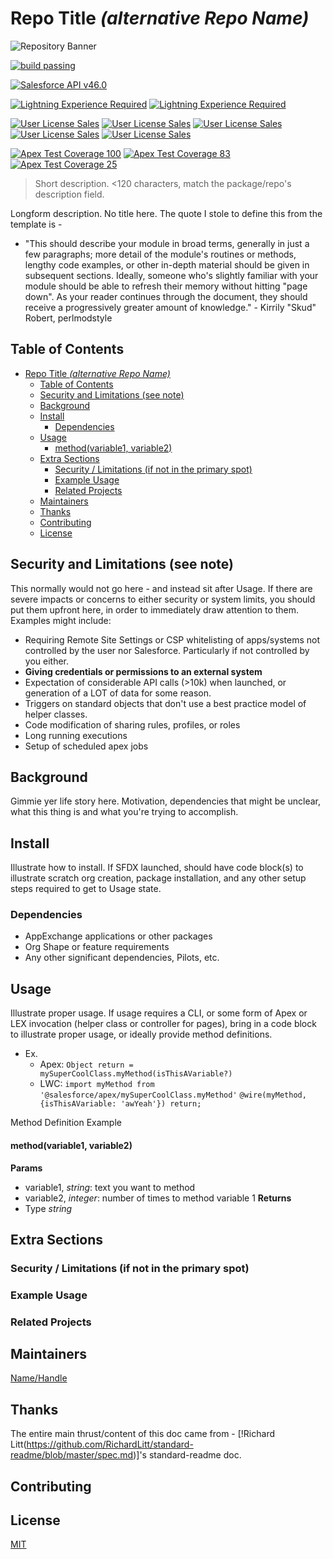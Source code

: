 # Repo Title _(alternative Repo Name)_
<!-- 
    This should be identical to the repository name/project name, or a relevant title, with the repo name in the italicized paranthesis. The repo name should be in this title is what I'm gettin at here.
-->
![Repository Banner](/images/RepoLogo)
<!-- Optional. This should be sourced from your repository locally. No text needed. 
-->

[![build passing](https://img.shields.io/badge/build-passing-green.svg)]()

[![Salesforce API v46.0](https://img.shields.io/badge/Salesforce%20API-v46.0-blue.svg)]()

[![Lightning Experience Required](https://img.shields.io/badge/Lightning%20Experience-Required-informational.svg)]()
[![Lightning Experience Required](https://img.shields.io/badge/Lightning%20Experience-Not%20Required-inactive.svg)]()

[![User License Sales](https://img.shields.io/badge/User%20License-Sales-3d867d.svg)]()
[![User License Sales](https://img.shields.io/badge/User%20License-Service-7f2443.svg)]()
[![User License Sales](https://img.shields.io/badge/User%20License-Communities-ffc20e.svg)]()
[![User License Sales](https://img.shields.io/badge/User%20License-Platform-032e61.svg)]()
[![User License Sales](https://img.shields.io/badge/User%20License-None-818181.svg)]()

[![Apex Test Coverage 100](https://img.shields.io/badge/Apex%20Test%20Coverage-100-brightgreen.svg)]()
[![Apex Test Coverage 83](https://img.shields.io/badge/Apex%20Test%20Coverage-83-yellowgreen.svg)]()
[![Apex Test Coverage 25](https://img.shields.io/badge/Apex%20Test%20Coverage-25-orange.svg)]()


<!-- 
    Badges
    Salesforce badges
        Salesforce API : Version Number
        Lightning Experience : Required / Not Required (Optional, unless using LWC/Aura)
        User License: Sales / Service / Communities / Platform / None (Optional)
        Apex Code Coverage: % 100 green, >75 orange, <75 red (Required if including Apex)
-->    
> Short description. <120 characters, match the package/repo's description field.

Longform description. No title here. The quote I stole to define this from the template is - 
* "This should describe your module in broad terms, generally in just a few paragraphs; more detail of the module's routines or methods, lengthy code examples, or other in-depth material should be given in subsequent sections.
Ideally, someone who's slightly familiar with your module should be able to refresh their memory without hitting "page down". As your reader continues through the document, they should receive a progressively greater amount of knowledge." - Kirrily "Skud" Robert, perlmodstyle

## Table of Contents
<!-- Optional if doc is less than 100 lines total 
    Link to all sections, start with the next one, don't include anything above. Capture all ## headings, optional to get ### and ####, you do you.
-->
- [Repo Title _(alternative Repo Name)_](#Repo-Title-alternative-Repo-Name)
  - [Table of Contents](#Table-of-Contents)
  - [Security and Limitations (see note)](#Security-and-Limitations-see-note)
  - [Background](#Background)
  - [Install](#Install)
    - [Dependencies](#Dependencies)
  - [Usage](#Usage)
      - [method(variable1, variable2)](#methodvariable1-variable2)
  - [Extra Sections](#Extra-Sections)
    - [Security / Limitations (if not in the primary spot)](#Security--Limitations-if-not-in-the-primary-spot)
    - [Example Usage](#Example-Usage)
    - [Related Projects](#Related-Projects)
  - [Maintainers](#Maintainers)
  - [Thanks](#Thanks)
  - [Contributing](#Contributing)
  - [License](#License)

## Security and Limitations (see note)
This normally would not go here - and instead sit after Usage. If there are severe impacts or concerns to either security or system limits, you should put them upfront here, in order to immediately draw attention to them. Examples might include:
* Requiring Remote Site Settings or CSP whitelisting of apps/systems not controlled by the user nor Salesforce. Particularly if not controlled by you either.
* **Giving credentials or permissions to an external system**
* Expectation of considerable API calls (>10k) when launched, or generation of a LOT of data for some reason.
* Triggers on standard objects that don't use a best practice model of helper classes.
* Code modification of sharing rules, profiles, or roles
* Long running executions
* Setup of scheduled apex jobs

## Background

Gimmie yer life story here. Motivation, dependencies that might be unclear, what this thing is and what you're trying to accomplish. 

## Install

Illustrate how to install. If SFDX launched, should have code block(s) to illustrate scratch org creation, package installation, and any other setup steps required to get to Usage state.

### Dependencies
* AppExchange applications or other packages
* Org Shape or feature requirements
* Any other significant dependencies, Pilots, etc.

## Usage

Illustrate proper usage. If usage requires a CLI, or some form of Apex or LEX invocation (helper class or controller for pages), bring in a code block to illustrate proper usage, or ideally provide method definitions.
* Ex.
  * Apex: `Object return = mySuperCoolClass.myMethod(isThisAVariable?)`
  * LWC: `import myMethod from '@salesforce/apex/mySuperCoolClass.myMethod'` `@wire(myMethod,{isThisAVariable: 'awYeah'}) return;`

Method Definition Example 
#### method(variable1, variable2) 
**Params**
* variable1, *string*: text you want to method
* variable2, *integer*: number of times to method variable 1
**Returns**
* Type *string*

## Extra Sections
### Security / Limitations (if not in the primary spot)
### Example Usage
<!-- Are there other live uses of this project?-->
### Related Projects
<!-- Are there related projects or repos assoc with this?-->

## Maintainers
<!--Small list of folk in charge, not everyone involved.-->
[Name/Handle](https://github.com/REPOSITORYGOHEREYO)

## Thanks
<!--Don't be a jerk thank those who helped you-->
The entire main thrust/content of this doc came from - [!Richard Litt(https://github.com/RichardLitt/standard-readme/blob/master/spec.md)]'s standard-readme doc. 

## Contributing
<!--Give instructions on how to contribute to this repository. Where do I ask questions? Do you accept PRs? What are the requirements to contribute? Don't be a jerk. Use issues if you can.-->

## License
<!-- Actually required. State the owner, -->
[MIT](LICENSE)
